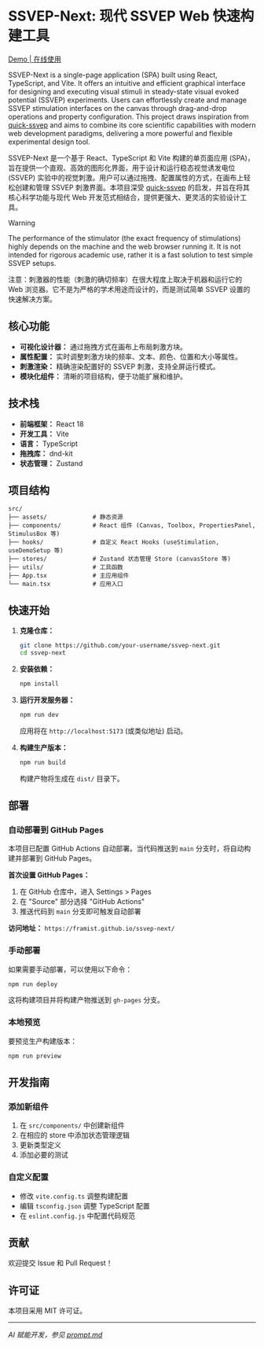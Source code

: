# SSVEP-Next: 现代 SSVEP Web 快速构建工具

[Demo | 在线使用](https://framist.github.io/ssvep-next/ssvep-next/)

SSVEP-Next is a single-page application (SPA) built using React, TypeScript, and Vite. It offers an intuitive and efficient graphical interface for designing and executing visual stimuli in steady-state visual evoked potential (SSVEP) experiments. Users can effortlessly create and manage SSVEP stimulation interfaces on the canvas through drag-and-drop operations and property configuration. This project draws inspiration from [quick-ssvep](https://github.com/OmidS/quickssvep) and aims to combine its core scientific capabilities with modern web development paradigms, delivering a more powerful and flexible experimental design tool.

SSVEP-Next 是一个基于 React、TypeScript 和 Vite 构建的单页面应用 (SPA)，旨在提供一个直观、高效的图形化界面，用于设计和运行稳态视觉诱发电位 (SSVEP) 实验中的视觉刺激。用户可以通过拖拽、配置属性的方式，在画布上轻松创建和管理 SSVEP 刺激界面。本项目深受 [quick-ssvep](https://github.com/OmidS/quickssvep) 的启发，并旨在将其核心科学功能与现代 Web 开发范式相结合，提供更强大、更灵活的实验设计工具。


> [!Warning]
> The performance of the stimulator (the exact frequency of stimulations) highly depends on the machine and the web browser running it. It is not intended for rigorous academic use, rather it is a fast solution to test simple SSVEP setups.
>
> 注意：刺激器的性能（刺激的确切频率）在很大程度上取决于机器和运行它的 Web 浏览器。它不是为严格的学术用途而设计的，而是测试简单 SSVEP 设置的快速解决方案。

## 核心功能

- **可视化设计器：** 通过拖拽方式在画布上布局刺激方块。
- **属性配置：** 实时调整刺激方块的频率、文本、颜色、位置和大小等属性。
- **刺激渲染：** 精确渲染配置好的 SSVEP 刺激，支持全屏运行模式。
- **模块化组件：** 清晰的项目结构，便于功能扩展和维护。

## 技术栈

- **前端框架：** React 18
- **开发工具：** Vite
- **语言：** TypeScript
- **拖拽库：** dnd-kit
- **状态管理：** Zustand

## 项目结构

```
src/
├── assets/             # 静态资源
├── components/         # React 组件 (Canvas, Toolbox, PropertiesPanel, StimulusBox 等)
├── hooks/              # 自定义 React Hooks (useStimulation, useDemoSetup 等)
├── stores/             # Zustand 状态管理 Store (canvasStore 等)
├── utils/              # 工具函数
├── App.tsx             # 主应用组件
└── main.tsx            # 应用入口
```

## 快速开始

1.  **克隆仓库：**

    ```bash
    git clone https://github.com/your-username/ssvep-next.git
    cd ssvep-next
    ```

2.  **安装依赖：**

    ```bash
    npm install
    ```

3.  **运行开发服务器：**

    ```bash
    npm run dev
    ```

    应用将在 `http://localhost:5173` (或类似地址) 启动。

4.  **构建生产版本：**
    ```bash
    npm run build
    ```
    构建产物将生成在 `dist/` 目录下。

## 部署

### 自动部署到 GitHub Pages

本项目已配置 GitHub Actions 自动部署。当代码推送到 `main` 分支时，将自动构建并部署到 GitHub Pages。

**首次设置 GitHub Pages：**

1. 在 GitHub 仓库中，进入 Settings > Pages
2. 在 "Source" 部分选择 "GitHub Actions"
3. 推送代码到 `main` 分支即可触发自动部署

**访问地址：** `https://framist.github.io/ssvep-next/`

### 手动部署

如果需要手动部署，可以使用以下命令：

```bash
npm run deploy
```

这将构建项目并将构建产物推送到 `gh-pages` 分支。

### 本地预览

要预览生产构建版本：

```bash
npm run preview
```

## 开发指南

### 添加新组件

1. 在 `src/components/` 中创建新组件
2. 在相应的 store 中添加状态管理逻辑
3. 更新类型定义
4. 添加必要的测试

### 自定义配置

- 修改 `vite.config.ts` 调整构建配置
- 编辑 `tsconfig.json` 调整 TypeScript 配置
- 在 `eslint.config.js` 中配置代码规范


## 贡献

欢迎提交 Issue 和 Pull Request！

## 许可证

本项目采用 MIT 许可证。

---

*AI 赋能开发，参见 [prompt.md](prompt.md)*

